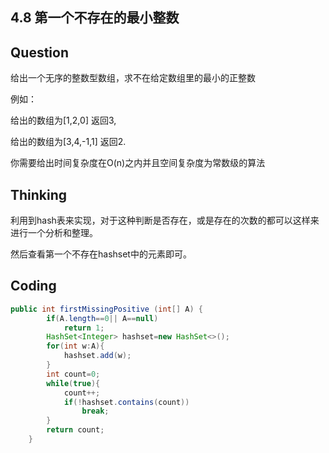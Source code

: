 ## 4.8 第一个不存在的最小整数

## Question

给出一个无序的整数型数组，求不在给定数组里的最小的正整数

例如：

给出的数组为[1,2,0] 返回3,

给出的数组为[3,4,-1,1] 返回2.

你需要给出时间复杂度在O(n)之内并且空间复杂度为常数级的算法



## Thinking

利用到hash表来实现，对于这种判断是否存在，或是存在的次数的都可以这样来进行一个分析和整理。

然后查看第一个不存在hashset中的元素即可。

## Coding

```java
public int firstMissingPositive (int[] A) {
        if(A.length==0|| A==null)
            return 1;
        HashSet<Integer> hashset=new HashSet<>();
        for(int w:A){
            hashset.add(w);
        }
        int count=0;
        while(true){
            count++;
            if(!hashset.contains(count))
                break;
        }
        return count;
    }
```

